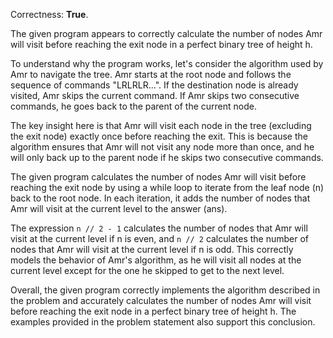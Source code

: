 Correctness: **True**.

The given program appears to correctly calculate the number of nodes Amr will visit before reaching the exit node in a perfect binary tree of height h.

To understand why the program works, let's consider the algorithm used by Amr to navigate the tree. Amr starts at the root node and follows the sequence of commands "LRLRLR...". If the destination node is already visited, Amr skips the current command. If Amr skips two consecutive commands, he goes back to the parent of the current node.

The key insight here is that Amr will visit each node in the tree (excluding the exit node) exactly once before reaching the exit. This is because the algorithm ensures that Amr will not visit any node more than once, and he will only back up to the parent node if he skips two consecutive commands.

The given program calculates the number of nodes Amr will visit before reaching the exit node by using a while loop to iterate from the leaf node (n) back to the root node. In each iteration, it adds the number of nodes that Amr will visit at the current level to the answer (ans).

The expression `n // 2 - 1` calculates the number of nodes that Amr will visit at the current level if n is even, and `n // 2` calculates the number of nodes that Amr will visit at the current level if n is odd. This correctly models the behavior of Amr's algorithm, as he will visit all nodes at the current level except for the one he skipped to get to the next level.

Overall, the given program correctly implements the algorithm described in the problem and accurately calculates the number of nodes Amr will visit before reaching the exit node in a perfect binary tree of height h. The examples provided in the problem statement also support this conclusion.